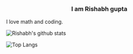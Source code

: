 <h3><center>I am Rishabh gupta</center></h3>
I love math and coding.

![Rishabh's github stats](https://github-readme-stats.vercel.app/api?username=RISHABH-GUPTA-RG&count_private=true&show_icons=true&theme=radical&hide_rank=false)

![Top Langs](https://github-readme-stats.vercel.app/api/top-langs/?username=RISHABH-GUPTA-RG)
